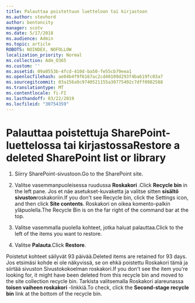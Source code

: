 ```yaml
---
title: Palauttaa poistettuun luetteloon tai kirjastoon
ms.author: stevhord
author: bentoncity
manager: scotv
ms.date: 5/17/2018
ms.audience: Admin
ms.topic: article
ROBOTS: NOINDEX, NOFOLLOW
localization_priority: Normal
ms.collection: Adm_O365
ms.custom: ''
ms.assetid: 09a0553b-4fcd-410d-ba50-fe55cb79eea1
ms.openlocfilehash: ae04b4f9f6167ac2cd40109d293f4ba619fc03a7
ms.sourcegitcommit: 03a156a9c9740521155a30775492c7dff0982588
ms.translationtype: MT
ms.contentlocale: fi-FI
ms.lasthandoff: 03/22/2019
ms.locfileid: "30754359"
---
```

# <a name="restore-a-deleted-sharepoint-list-or-library"></a><span data-ttu-id="35340-102">Palauttaa poistettuja SharePoint-luettelossa tai kirjastossa</span><span class="sxs-lookup"><span data-stu-id="35340-102">Restore a deleted SharePoint list or library</span></span>

1. <span data-ttu-id="35340-103">Siirry SharePoint-sivustoon.</span><span class="sxs-lookup"><span data-stu-id="35340-103">Go to the SharePoint site.</span></span>
    
2. <span data-ttu-id="35340-104">Valitse vasemmanpuoleisessa ruudussa **Roskakori** .</span><span class="sxs-lookup"><span data-stu-id="35340-104">Click **Recycle bin** in the left pane.</span></span> <span data-ttu-id="35340-105">Jos et näe asetukset-kuvaketta ja valitse sitten **sisältö sivuston**roskakoriin.</span><span class="sxs-lookup"><span data-stu-id="35340-105">If you don't see Recycle bin, click the Settings icon, and then click **Site contents**.</span></span> <span data-ttu-id="35340-106">Roskakori on oikea komento-palkin yläpuolella.</span><span class="sxs-lookup"><span data-stu-id="35340-106">The Recycle Bin is on the far right of the command bar at the top.</span></span>
    
3. <span data-ttu-id="35340-107">Valitse vasemmalla puolella kohteet, jotka haluat palauttaa.</span><span class="sxs-lookup"><span data-stu-id="35340-107">Click to the left of the items you want to restore.</span></span>
    
4. <span data-ttu-id="35340-108">Valitse **Palauta**.</span><span class="sxs-lookup"><span data-stu-id="35340-108">Click **Restore**.</span></span>
    
<span data-ttu-id="35340-109">Poistetut kohteet säilyvät 93 päivää.</span><span class="sxs-lookup"><span data-stu-id="35340-109">Deleted items are retained for 93 days.</span></span> <span data-ttu-id="35340-110">Jos etsimäsi kohde ei ole näkyvissä, se on ehkä poistettu Roskakori tämä ja siirtää sivuston Sivustokokoelman roskakori.</span><span class="sxs-lookup"><span data-stu-id="35340-110">If you don't see the item you're looking for, it might have been deleted from this recycle bin and moved to the site collection recycle bin.</span></span> <span data-ttu-id="35340-111">Tarkista valitsemalla Roskakori alareunassa **toisen vaiheen roskakori** -linkkiä.</span><span class="sxs-lookup"><span data-stu-id="35340-111">To check, click the **Second-stage recycle bin** link at the bottom of the recycle bin.</span></span> 
  

